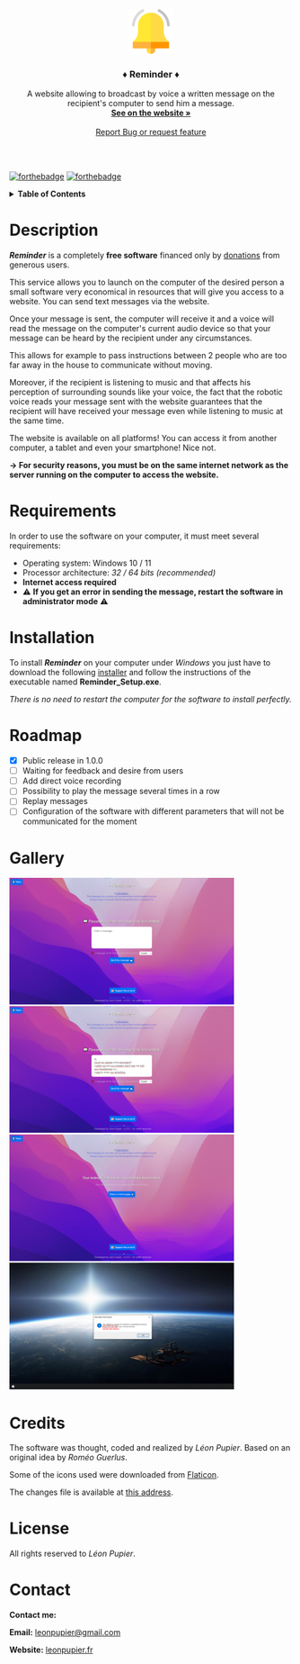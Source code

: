 <!-- PROJECT LOGO -->
<br />
<div align="center">
  <a href="https://github.com/LeonPupier/Reminder">
    <img src="Description/icon.png" alt="Logo" width="80" height="80">
  </a>

  <h3 align="center">♦ Reminder ♦</h3>

  <p align="center">
    A website allowing to broadcast by voice a written message on the recipient's computer to send him a message.
    <br />
    <a href="https://www.leonpupier.fr/projects/reminder"><strong>See on the website »</strong></a>
    <br />
    <br />
    <a href="https://github.com/LeonPupier/Reminder/issues">Report Bug or request feature</a>
  </p>
  <br />
  <br />
</div>

<!-- PROJECT SHIELDS -->
<!-- [![Release](https://img.shields.io/github/release/LeonPupier/Reminder.svg)](https://github.com/LeonPupier/Reminder/releases) -->
<!-- [![Downloads](https://img.shields.io/github/downloads/LeonPupier/Mensible/total.svg)](https://github.com/LeonPupier/Reminder/releases) -->

[![forthebadge](http://forthebadge.com/images/badges/built-with-love.svg)](https://github.com/LeonPupier/Reminder/)
[![forthebadge](https://forthebadge.com/images/badges/made-with-python.svg)](https://github.com/LeonPupier/Reminder/)

<!-- TABLE OF CONTENTS -->
<details>
  <summary><b>Table of Contents</b></summary>
  <ol>
    <li><a href="#description">📰 Description</a></li>
    <li><a href="#requirements">⚙️ Requirements</a></li>
    <li><a href="#installation">📥 Installation</a></li>
    <li><a href="#roadmap">🗺️ Roadmap</a></li>
    <li><a href="#gallery">🖼️ Gallery</a></li>
    <li><a href="#credits">📷 Credits</a></li>
    <li><a href="#license">📝 License</a></li>
    <li><a href="#contact">📧 Contact</a></li>
  </ol>
</details>

<!-- CONTENTS -->
# Description
***Reminder*** is a completely **free software** financed only by [donations](https://ko-fi.com/leonpupier) from generous users.

This service allows you to launch on the computer of the desired person a small software very economical in resources that will give you access to a website.
You can send text messages via the website.

Once your message is sent, the computer will receive it and a voice will read the message on the computer's current audio device so that your message can be heard by the recipient under any circumstances.

This allows for example to pass instructions between 2 people who are too far away in the house to communicate without moving.

Moreover, if the recipient is listening to music and that affects his perception of surrounding sounds like your voice, the fact that the robotic voice reads your message sent with the website guarantees that the recipient will have received your message even while listening to music at the same time.

The website is available on all platforms! You can access it from another computer, a tablet and even your smartphone! Nice not.

**-> For security reasons, you must be on the same internet network as the server running on the computer to access the website.**

# Requirements
In order to use the software on your computer, it must meet several requirements:
- Operating system: Windows 10 / 11
- Processor architecture: *32 / 64 bits (recommended)*
- **Internet access required**
- ⚠️ **If you get an error in sending the message, restart the software in administrator mode** ⚠️

# Installation
To install ***Reminder*** on your computer under *Windows* you just have to download the following [installer](https://github.com/LeonPupier/Reminder/releases/latest) 
and follow the instructions of the executable named **Reminder_Setup.exe**.

*There is no need to restart the computer for the software to install perfectly.*

# Roadmap
- [x] Public release in 1.0.0
- [ ] Waiting for feedback and desire from users
- [ ] Add direct voice recording
- [ ] Possibility to play the message several times in a row
- [ ] Replay messages
- [ ] Configuration of the software with different parameters that will not be communicated for the moment

# Gallery
<div>
  <img src="Description/1.png" alt="Website interface" width="400">
  <img src="Description/2.png" alt="Example of a message" width="400">
  <img src="Description/3.png" alt="The message was well transmitted" width="400">
  <img src="Description/4.png" alt="Server window" width="400">
</div>

# Credits
The software was thought, coded and realized by *Léon Pupier*.
Based on an original idea by *Roméo Guerlus*.

Some of the icons used were downloaded from [Flaticon](https://www.flaticon.com/).

The changes file is available at [this address](https://github.com/LeonPupier/Reminder/blob/main/changelog.txt).

# License
All rights reserved to *Léon Pupier*.

# Contact
**Contact me:**

**Email:** [leonpupier@gmail.com](mailto:leonpupier@gmail.com)

**Website:** [leonpupier.fr](https://leonpupier.fr)
